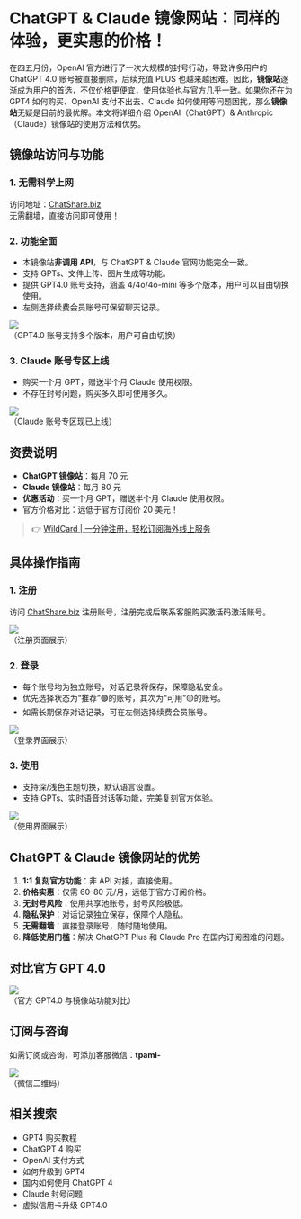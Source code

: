 # ChatGPT & Claude 镜像网站：同样的体验，更实惠的价格！

在四五月份，OpenAI 官方进行了一次大规模的封号行动，导致许多用户的 ChatGPT 4.0 账号被直接删除，后续充值 PLUS 也越来越困难。因此，**镜像站**逐渐成为用户的首选，不仅价格更便宜，使用体验也与官方几乎一致。如果你还在为 GPT4 如何购买、OpenAI 支付不出去、Claude 如何使用等问题困扰，那么**镜像站**无疑是目前的最优解。本文将详细介绍 OpenAI（ChatGPT）& Anthropic（Claude）镜像站的使用方法和优势。

## 镜像站访问与功能
### 1. 无需科学上网
访问地址：[ChatShare.biz](https://chatshare.biz/)  
无需翻墙，直接访问即可使用！

### 2. 功能全面
- 本镜像站**非调用 API**，与 ChatGPT & Claude 官网功能完全一致。  
- 支持 GPTs、文件上传、图片生成等功能。  
- 提供 GPT4.0 账号支持，涵盖 4/4o/4o-mini 等多个版本，用户可以自由切换使用。  
- 左侧选择续费会员账号可保留聊天记录。

![](https://bbtdd.com/img/6499598851024011.webp)  
（GPT4.0 账号支持多个版本，用户可自由切换）

### 3. Claude 账号专区上线
- 购买一个月 GPT，赠送半个月 Claude 使用权限。  
- 不存在封号问题，购买多久即可使用多久。

![](https://bbtdd.com/img/784520102880072.webp)  
（Claude 账号专区现已上线）

## 资费说明
- **ChatGPT 镜像站**：每月 70 元  
- **Claude 镜像站**：每月 80 元  
- **优惠活动**：买一个月 GPT，赠送半个月 Claude 使用权限。  
- 官方价格对比：远低于官方订阅价 20 美元！

> 👉 [WildCard | 一分钟注册，轻松订阅海外线上服务](https://bbtdd.com/WildCard)

## 具体操作指南
### 1. 注册
访问 [ChatShare.biz](https://chatshare.biz/) 注册账号，注册完成后联系客服购买激活码激活账号。

![](https://bbtdd.com/img/135603567896.webp)  
（注册页面展示）

### 2. 登录
- 每个账号均为独立账号，对话记录将保存，保障隐私安全。  
- 优先选择状态为“推荐”🟢的账号，其次为“可用”🟡的账号。  
- 如需长期保存对话记录，可在左侧选择续费会员账号。

![](https://bbtdd.com/img/367806915689.webp)  
（登录界面展示）

### 3. 使用
- 支持深/浅色主题切换，默认语言设置。  
- 支持 GPTs、实时语音对话等功能，完美复刻官方体验。

![](https://bbtdd.com/img/07011770665.webp)  
（使用界面展示）

## ChatGPT & Claude 镜像网站的优势
1. **1:1 复刻官方功能**：非 API 对接，直接使用。  
2. **价格实惠**：仅需 60-80 元/月，远低于官方订阅价格。  
3. **无封号风险**：使用共享池账号，封号风险极低。  
4. **隐私保护**：对话记录独立保存，保障个人隐私。  
5. **无需翻墙**：直接登录账号，随时随地使用。  
6. **降低使用门槛**：解决 ChatGPT Plus 和 Claude Pro 在国内订阅困难的问题。

## 对比官方 GPT 4.0
![](https://bbtdd.com/img/003828286361.webp)  
（官方 GPT4.0 与镜像站功能对比）

## 订阅与咨询
如需订阅或咨询，可添加客服微信：**tpami-**

![](https://bbtdd.com/img/808713633.webp)  
（微信二维码）

## 相关搜索
- GPT4 购买教程  
- ChatGPT 4 购买  
- OpenAI 支付方式  
- 如何升级到 GPT4  
- 国内如何使用 ChatGPT 4  
- Claude 封号问题  
- 虚拟信用卡升级 GPT4.0
